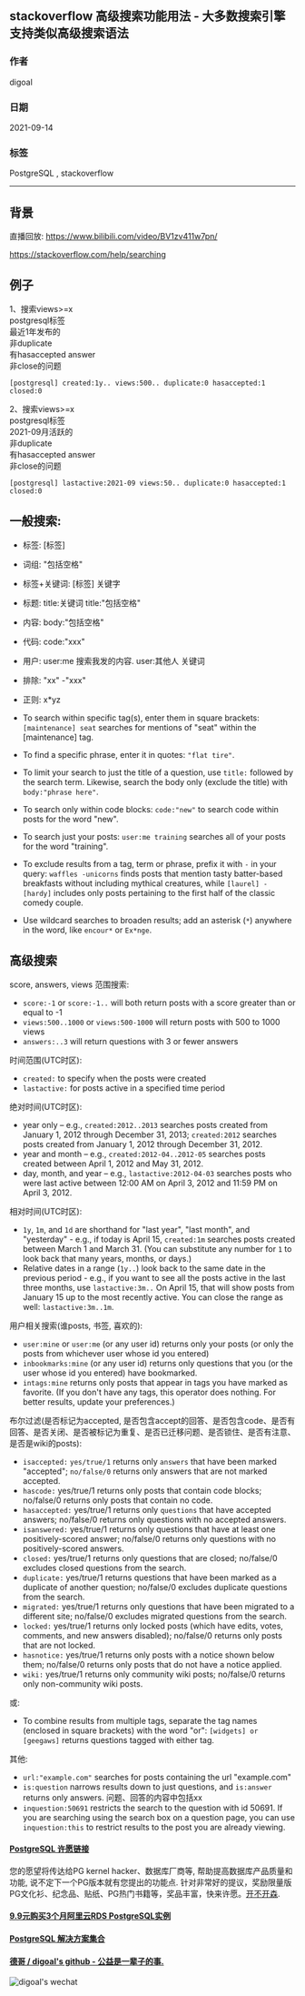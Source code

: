 ## stackoverflow 高级搜索功能用法 - 大多数搜索引擎支持类似高级搜索语法   
      
### 作者      
digoal      
      
### 日期      
2021-09-14       
      
### 标签      
PostgreSQL , stackoverflow    
      
----      
      
## 背景     
直播回放: https://www.bilibili.com/video/BV1zv411w7pn/  
  
https://stackoverflow.com/help/searching  
  
## 例子  
1、搜索views>=x  
postgresql标签  
最近1年发布的  
非duplicate  
有hasaccepted answer  
非close的问题  
  
```  
[postgresql] created:1y.. views:500.. duplicate:0 hasaccepted:1 closed:0  
```  
  
2、搜索views>=x  
postgresql标签  
2021-09月活跃的  
非duplicate  
有hasaccepted answer  
非close的问题  
  
```  
[postgresql] lastactive:2021-09 views:50.. duplicate:0 hasaccepted:1 closed:0  
```  
  
## 一般搜索:  
- 标签: [标签]  
- 词组: "包括空格"  
- 标签+关键词: [标签] 关键字  
- 标题: title:关键词 title:"包括空格"  
- 内容: body:"包括空格"  
- 代码: code:"xxx"  
- 用户: user:me 搜索我发的内容. user:其他人 关键词  
- 排除: "xx" -"xxx"  
- 正则: x*yz  
  
- To search within specific tag(s), enter them in square brackets: `[maintenance] seat` searches for mentions of "seat" within the [maintenance] tag.  
- To find a specific phrase, enter it in quotes: `"flat tire"`.  
- To limit your search to just the title of a question, use `title:` followed by the search term. Likewise, search the body only (exclude the title) with `body:"phrase here"`.  
- To search only within code blocks: `code:"new"` to search code within posts for the word "new".  
- To search just your posts: `user:me training` searches all of your posts for the word "training".  
- To exclude results from a tag, term or phrase, prefix it with `-` in your query: `waffles -unicorns` finds posts that mention tasty batter-based breakfasts without including mythical creatures, while `[laurel] -[hardy]` includes only posts pertaining to the first half of the classic comedy couple.  
- Use wildcard searches to broaden results; add an asterisk (`*`) anywhere in the word, like `encour*` or `Ex*nge`.  
  
## 高级搜索  
  
score, answers, views 范围搜索:  
- `score:-1` or `score:-1..` will both return posts with a score greater than or equal to -1  
- `views:500..1000` or `views:500-1000` will return posts with 500 to 1000 views  
- `answers:..3` will return questions with 3 or fewer answers  
  
时间范围(UTC时区):  
- `created:` to specify when the posts were created  
- `lastactive:` for posts active in a specified time period  
  
绝对时间(UTC时区):  
- year only – e.g., `created:2012..2013` searches posts created from January 1, 2012 through December 31, 2013; `created:2012` searches posts created from January 1, 2012 through December 31, 2012.  
- year and month – e.g., `created:2012-04..2012-05` searches posts created between April 1, 2012 and May 31, 2012.  
- day, month, and year – e.g., `lastactive:2012-04-03` searches posts who were last active between 12:00 AM on April 3, 2012 and 11:59 PM on April 3, 2012.  
  
相对时间(UTC时区):  
- `1y`, `1m`, and `1d` are shorthand for "last year", "last month", and "yesterday" - e.g., if today is April 15, `created:1m` searches posts created between March 1 and March 31. (You can substitute any number for `1` to look back that many years, months, or days.)  
- Relative dates in a range (`1y..`) look back to the same date in the previous period - e.g., if you want to see all the posts active in the last three months, use `lastactive:3m..` On April 15, that will show posts from January 15 up to the most recently active. You can close the range as well: `lastactive:3m..1m`.  
  
用户相关搜索(谁posts, 书签, 喜欢的):  
- `user:mine` or `user:me` (or any user id) returns only your posts (or only the posts from whichever user whose id you entered)  
- `inbookmarks:mine` (or any user id) returns only questions that you (or the user whose id you entered) have bookmarked.  
- `intags:mine` returns only posts that appear in tags you have marked as favorite. (If you don't have any tags, this operator does nothing. For better results, update your preferences.)  
  
布尔过滤(是否标记为accepted, 是否包含accept的回答、是否包含code、是否有回答、是否关闭、是否被标记为重复、是否已迁移问题、是否锁住、是否有注意、是否是wiki的posts):  
- `isaccepted:` `yes/true/1` returns only `answers` that have been marked "accepted"; `no/false/0` returns only answers that are not marked accepted.  
- `hascode:` yes/true/1 returns only posts that contain code blocks; no/false/0 returns only posts that contain no code.  
- `hasaccepted:` yes/true/1 returns only `questions` that have accepted answers; no/false/0 returns only questions with no accepted answers.  
- `isanswered:` yes/true/1 returns only questions that have at least one positively-scored answer; no/false/0 returns only questions with no positively-scored answers.  
- `closed:` yes/true/1 returns only questions that are closed; no/false/0 excludes closed questions from the search.  
- `duplicate:` yes/true/1 returns questions that have been marked as a duplicate of another question; no/false/0 excludes duplicate questions from the search.  
- `migrated:` yes/true/1 returns only questions that have been migrated to a different site; no/false/0 excludes migrated questions from the search.  
- `locked:` yes/true/1 returns only locked posts (which have edits, votes, comments, and new answers disabled); no/false/0 returns only posts that are not locked.  
- `hasnotice:` yes/true/1 returns only posts with a notice shown below them; no/false/0 returns only posts that do not have a notice applied.  
- `wiki:` yes/true/1 returns only community wiki posts; no/false/0 returns only non-community wiki posts.  
  
或:  
- To combine results from multiple tags, separate the tag names (enclosed in square brackets) with the word "or": `[widgets] or [geegaws]` returns questions tagged with either tag.  
  
其他:  
- `url:"example.com"` searches for posts containing the url "example.com"  
- `is:question` narrows results down to just questions, and `is:answer` returns only answers. 问题、回答的内容中包括xx  
- `inquestion:50691` restricts the search to the question with id 50691. If you are searching using the search box on a question page, you can use `inquestion:this` to restrict results to the post you are already viewing.  
  
  
#### [PostgreSQL 许愿链接](https://github.com/digoal/blog/issues/76 "269ac3d1c492e938c0191101c7238216")
您的愿望将传达给PG kernel hacker、数据库厂商等, 帮助提高数据库产品质量和功能, 说不定下一个PG版本就有您提出的功能点. 针对非常好的提议，奖励限量版PG文化衫、纪念品、贴纸、PG热门书籍等，奖品丰富，快来许愿。[开不开森](https://github.com/digoal/blog/issues/76 "269ac3d1c492e938c0191101c7238216").  
  
  
#### [9.9元购买3个月阿里云RDS PostgreSQL实例](https://www.aliyun.com/database/postgresqlactivity "57258f76c37864c6e6d23383d05714ea")
  
  
#### [PostgreSQL 解决方案集合](https://yq.aliyun.com/topic/118 "40cff096e9ed7122c512b35d8561d9c8")
  
  
#### [德哥 / digoal's github - 公益是一辈子的事.](https://github.com/digoal/blog/blob/master/README.md "22709685feb7cab07d30f30387f0a9ae")
  
  
![digoal's wechat](../pic/digoal_weixin.jpg "f7ad92eeba24523fd47a6e1a0e691b59")
  
